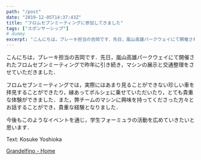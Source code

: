 ```yaml
---
path: "/post"
date: "2019-12-05T14:37:43Z"
title: "フロムセブンミーティングに参加してきました"
tags: ["スポンサーシップ"]
# dummy
excerpt: "こんにちは，ブレーキ担当の吉岡です．先日，嵐山高雄パークウェイにて開催されたフロムセブンミーティングで昨年に引き続き，マシンの展示と交通整理をさせていただきました．フロムセブンミーティングでは，実際..."
---
```


[](05-1.jpg)

こんにちは，ブレーキ担当の吉岡です．先日，嵐山高雄パークウェイにて開催されたフロムセブンミーティングで昨年に引き続き，マシンの展示と交通整理をさせていただきました．

フロムセブンミーティングでは，実際にはあまり見ることができない珍しい車を拝見することができたり，縁あってポルシェに乗せていただいたり，とても貴重な体験ができました．また，弊チームのマシンに興味を持ってくださった方々とお話することができ，貴重な経験となりました．

今後もこのようなイベントを通じ，学生フォーミュラの活動を広めていきたいと思います．

Text: Kosuke Yoshioka

[Grandelfino - Home](http://www.grandelfino.net/)